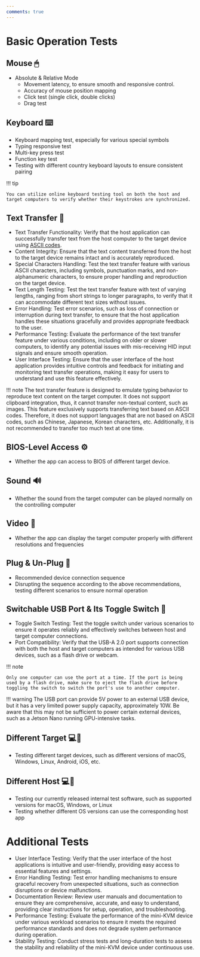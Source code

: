 ```yaml
---
comments: true
---
```


# Basic Operation Tests

## Mouse 🖱

- Absolute & Relative Mode
    - Movement latency, to ensure smooth and responsive control.
    - Accuracy of mouse position mapping
    - Click test (single click, double clicks)
    - Drag test

## Keyboard ⌨️
- Keyboard mapping test, especially for various special symbols
- Typing responsive test
- Multi-key press test
- Function key test
- Testing with different country keyboard layouts to ensure consistent pairing

!!! tip

    You can utilize online keyboard testing tool on both the host and target computers to verify whether their keystrokes are synchronized.

## Text Transfer 📝
- Text Transfer Functionality: Verify that the host application can successfully transfer text from the host computer to the target device using [ASCII codes](https://theasciicode.com.ar/).
- Content Integrity: Ensure that the text content transferred from the host to the target device remains intact and is accurately reproduced.
- Special Characters Handling: Test the text transfer feature with various ASCII characters, including symbols, punctuation marks, and non-alphanumeric characters, to ensure proper handling and reproduction on the target device.
- Text Length Testing: Test the text transfer feature with text of varying lengths, ranging from short strings to longer paragraphs, to verify that it can accommodate different text sizes without issues.
- Error Handling: Test error scenarios, such as loss of connection or interruption during text transfer, to ensure that the host application handles these situations gracefully and provides appropriate feedback to the user.
- Performance Testing: Evaluate the performance of the text transfer feature under various conditions, including on older or slower computers, to identify any potential issues with mis-receiving HID input signals and ensure smooth operation.
- User Interface Testing: Ensure that the user interface of the host application provides intuitive controls and feedback for initiating and monitoring text transfer operations, making it easy for users to understand and use this feature effectively.

!!! note
    The text transfer feature is designed to emulate typing behavior to reproduce text content on the target computer. It does not support clipboard integration, thus, it cannot transfer non-textual content, such as images. This feature exclusively supports transferring text based on ASCII codes. Therefore, it does not support languages that are not based on ASCII codes, such as Chinese, Japanese, Korean characters, etc. Additionally, it is not recommended to transfer too much text at one time.

## BIOS-Level Access ⚙️
- Whether the app can access to BIOS of different target device.

## Sound 🔊
- Whether the sound from the target computer can be played normally on the controlling computer

## Video 🎥
- Whether the app can display the target computer properly with different resolutions and frequencies

## Plug & Un-Plug 🔌
- Recommended device connection sequence
- Disrupting the sequence according to the above recommendations, testing different scenarios to ensure normal operation

## Switchable USB Port & Its Toggle Switch 🔄
- Toggle Switch Testing: Test the toggle switch under various scenarios to ensure it operates reliably and effectively switches between host and target computer connections.
- Port Compatibility: Verify that the USB-A 2.0 port supports connection with both the host and target computers as intended for various USB devices, such as a flash drive or webcam.


!!! note

    Only one computer can use the port at a time. If the port is being used by a flash drive, make sure to eject the flash drive before toggling the switch to switch the port's use to another computer.

!!! warning
    The USB port can provide 5V power to an external USB device, but it has a very limited power supply capacity, approximately 10W. Be aware that this may not be sufficient to power certain external devices, such as a Jetson Nano running GPU-intensive tasks.

## Different Target 💻🎯
- Testing different target devices, such as different versions of macOS, Windows, Linux, Android, iOS, etc.

## Different Host 💻👑
- Testing our currently released internal test software, such as supported versions for macOS, Windows, or Linux
- Testing whether different OS versions can use the corresponding host app

# Additional Tests
- User Interface Testing: Verify that the user interface of the host applications is intuitive and user-friendly, providing easy access to essential features and settings.
- Error Handling Testing: Test error handling mechanisms to ensure graceful recovery from unexpected situations, such as connection disruptions or device malfunctions.
- Documentation Review: Review user manuals and documentation to ensure they are comprehensive, accurate, and easy to understand, providing clear instructions for setup, operation, and troubleshooting.
- Performance Testing: Evaluate the performance of the mini-KVM device under various workload scenarios to ensure it meets the required performance standards and does not degrade system performance during operation.
- Stability Testing: Conduct stress tests and long-duration tests to assess the stability and reliability of the mini-KVM device under continuous use.